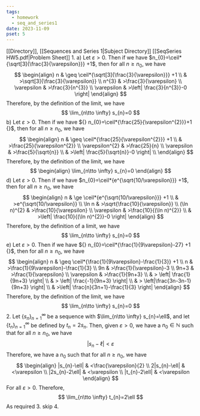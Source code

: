 ```yaml
---
tags:
  - homework
  - seq_and_series1
date: 2023-11-09
pset: 5
---
```

[[Directory]], [[Sequences and Series 1|Subject Directory]]
[[SeqSeries HW5.pdf|Problem Sheet]]
1. 
a) Let ${} \varepsilon>0$. Then if we have $n_{0}=\ceil*{\sqrt[3]{\frac{3}{\varepsilon}}} +1$, then for all $n\geq n_{0}$, we have 
$$
\begin{align}
n & \geq \ceil*{\sqrt[3]{\frac{3}{\varepsilon}}} +1 \\
  & >\sqrt[3]{\frac{3}{\varepsilon}} \\
n^{3}  & >\frac{3}{\varepsilon} \\
\varepsilon & >\frac{3}{n^{3}} \\
\varepsilon & >\left| \frac{3}{n^{3}}-0 \right| 
\end{align}
$$
Therefore, by the definition of the limit, we have
$$
\lim_{n\tto \infty} s_{n}=0
$$
b) Let ${} \varepsilon>0 {}$. Then if we have ${} n_{0}=\ceil*{\frac{25}{\varepsilon^{2}}}+1 {}$, then for all $n\geq n_{0}$, we have
$$
\begin{align}
n & \geq \ceil*{\frac{25}{\varepsilon^{2}}} +1 \\
  & >\frac{25}{\varepsilon^{2}} \\
\varepsilon^{2} & >\frac{25}{n} \\
\varepsilon & >\frac{5}{\sqrt{n}} \\
 & >\left| \frac{5}{\sqrt{n}}-0 \right|  \\
\end{align}
$$
Therefore, by the definition of the limit, we have
$$
\begin{align}
\lim_{n\tto \infty} s_{n}=0
\end{align}
$$
d) Let ${} \varepsilon>0 {}$. Then if we have $n_{0}=\ceil*{e^{\sqrt{10/\varepsilon}}} +1$, then for all ${} n \geq n_{0} {}$, we have
$$
\begin{align}
n & \ge \ceil*{e^{\sqrt{10/\varepsilon}}} +1 \\
 & >e^{\sqrt{10/\varepsilon}} \\
\ln n & >\sqrt{\frac{10}{\varepsilon}} \\
(\ln n)^{2} & >\frac{10}{\varepsilon} \\
\varepsilon & >\frac{10}{(\ln n)^{2}} \\
 & >\left| \frac{10}{(\ln n)^{2}}-0 \right| 
\end{align}
$$
Therefore, by the definition of a limit, we have
$$
\lim_{n\tto \infty} s_{n}=0
$$
e) Let $\varepsilon>0$. Then if we have ${} n_{0}=\ceil*{\frac{1}{9\varepsilon}-27} +1 {}$, then for all $n\geq n_{0} {}$, we have
$$
\begin{align}
n & \geq \ceil*{\frac{1}{9\varepsilon}-\frac{1}{3}} +1 \\
n & >\frac{1}{9\varepsilon}-\frac{1}{3} \\
9n & >\frac{1}{\varepsilon}-3 \\
9n+3 & >\frac{1}{\varepsilon} \\
\varepsilon & >\frac{1}{9n+3} \\
 & > \left| \frac{1}{9n+3} \right| \\
 & > \left| \frac{-1}{9n+3} \right|  \\
 & > \left|\frac{3n-3n-1}{9n+3} \right|  \\
 & >\left| \frac{n}{3n+1}-\frac{1}{3} \right| 
\end{align}
$$
Therefore, by the definition of the limit, we have
$$
\lim_{n\tto \infty} s_{n}=0
$$
2. 
Let ${} \{ s_{n} \}_{n=1}^{\infty} {}$ be a sequence with $\lim_{n\tto \infty} s_{n}=\ell$, and let ${} \{ t_{n} \}^{\infty}_{n=1} {}$ be defined by ${} t_{n}=2s_{n} {}$. Then, given $\varepsilon>0$, we have a ${} n_{0} \in \mathbb{N}$ such that for all $n\geq n_{0}$, we have
$$
|s_{n}-\ell|<\varepsilon
$$
Therefore, we have a $n_{0}$ such that for all $n\geq n_{0}$, we have
$$
\begin{align}
 |s_{n}-\ell| & <\frac{\varepsilon}{2}   \\
2|s_{n}-\ell| & <\varepsilon \\
|2s_{n}-2\ell| & <\varepsilon \\
|t_{n}-2\ell| & <\varepsilon
 \end{align}
$$
For all ${} \varepsilon>0 {}$. Therefore, 
$$
\lim_{n\tto \infty} t_{n}=2\ell
$$
As required
3. 
skip
4. 
